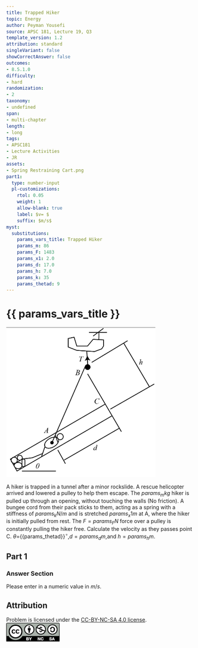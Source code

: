 ```yaml
---
title: Trapped Hiker
topic: Energy
author: Peyman Yousefi
source: APSC 181, Lecture 19, Q3
template_version: 1.2
attribution: standard
singleVariant: false
showCorrectAnswer: false
outcomes:
- 8.5.1.0
difficulty:
- hard
randomization:
- 2
taxonomy:
- undefined
span:
- multi-chapter
length:
- long
tags:
- APSC181
- Lecture Activities
- JR
assets:
- Spring Restraining Cart.png
part1:
  type: number-input
  pl-customizations:
    rtol: 0.05
    weight: 1
    allow-blank: true
    label: $v= $
    suffix: $m/s$
myst:
  substitutions:
    params_vars_title: Trapped Hiker
    params_m: 86
    params_F: 1483
    params_x1: 2.0
    params_d: 17.0
    params_h: 7.0
    params_k: 35
    params_thetad: 9
---
```

# {{ params_vars_title }}
<img src="Spring Restraining Cart.png" width=400>

A hiker is trapped in a tunnel after a minor rockslide.
A rescue helicopter arrived and lowered a pulley to help them escape.
The ${{params_m}}kg$ hiker is pulled up through an opening, without touching the walls (No friction).
A bungee cord from their pack sticks to them, acting as a spring with a stiffness of ${{params_k}}N/m$ and is stretched ${{params_x1}}m$ at A, where the hiker is initially pulled from rest.
The $F = {{params_F}}N$ force over a pulley is constantly pulling the hiker free. Calculate the velocity as they passes point C.
$\theta=${{params_thetad}}$^\circ$,$d = {{params_d}}m$,and $h = {{params_h}}m$.

## Part 1

### Answer Section

Please enter in a numeric value in $m/s$.

## Attribution

Problem is licensed under the [CC-BY-NC-SA 4.0 license](https://creativecommons.org/licenses/by-nc-sa/4.0/).<br> ![The Creative Commons 4.0 license requiring attribution-BY, non-commercial-NC, and share-alike-SA license.](https://raw.githubusercontent.com/firasm/bits/master/by-nc-sa.png)